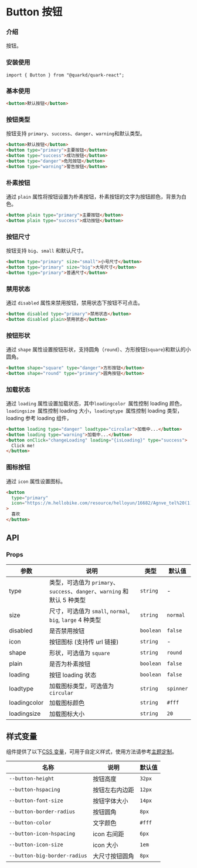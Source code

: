 # Button 按钮

### 介绍

按钮。

### 安装使用

```tsx
import { Button } from "@quarkd/quark-react";
```

### 基本使用

```html
<button>默认按钮</button>
```

### 按钮类型

按钮支持 `primary`、`success`、`danger`、`warning`和默认类型。

```html
<button>默认按钮</button>
<button type="primary">主要按钮</button>
<button type="success">成功按钮</button>
<button type="danger">危险按钮</button>
<button type="warning">警告按钮</button>
```

### 朴素按钮

通过 `plain` 属性将按钮设置为朴素按钮，朴素按钮的文字为按钮颜色，背景为白色。

```html
<button plain type="primary">主要按钮</button>
<button plain type="success">成功按钮</button>
```

### 按钮尺寸

按钮支持 `big`、`small` 和默认尺寸。

```html
<button type="primary" size="small">小号尺寸</button>
<button type="primary" size="big">大号尺寸</button>
<button type="primary">普通尺寸</button>
```

### 禁用状态

通过 `disabled` 属性来禁用按钮，禁用状态下按钮不可点击。

```html
<button disabled type="primary">禁用状态</button>
<button disabled plain>禁用状态</button>
```

### 按钮形状

通过 `shape` 属性设置按钮形状，支持圆角（`round`）、方形按钮(`square`)和默认的小圆角。

```html
<button shape="square" type="danger">方形按钮</button>
<button shape="round" type="primary">圆角按钮</button>
```

### 加载状态

通过 `loading` 属性设置加载状态，其中`loadingcolor `属性控制 loading 颜色，`loadingsize `属性控制 loading 大小，`loadingtype `属性控制 loading 类型，loading 参考 loading 组件，

```html
<button loading type="danger" loadtype="circular">加载中...</button>
<button loading type="warning">加载中...</button>
<button onClick="changeLoading" loading="{isLoading}" type="success">
  Click me!
</button>
```

### 图标按钮

通过 `icon` 属性设置图标。

```html
<button
  type="primary"
  icon="https://m.hellobike.com/resource/helloyun/16682/Agnve_tel%20(1).png"
>
  喜欢
</button>
```

## API

### Props

| 参数         | 说明                                                                     | 类型      | 默认值    |
| ------------ | ------------------------------------------------------------------------ | --------- | --------- |
| type         | 类型，可选值为 `primary`、`success`、`danger`、`warning` 和默认 5 种类型 | `string`  | -         |
| size         | 尺寸，可选值为 `small`, `normal`, `big`, `large` 4 种类型                | `string`  | `normal`  |
| disabled     | 是否禁用按钮                                                             | `boolean` | `false`   |
| icon         | 按钮图标 (支持传 url 链接)                                               | `string`  | -         |
| shape        | 形状，可选值为 `square`                                                  | `string`  | `round`   |
| plain        | 是否为朴素按钮                                                           | `boolean` | `false `  |
| loading      | 按钮 loading 状态                                                        | `boolean` | `false`   |
| loadtype     | 加载图标类型，可选值为 `circular`                                        | `string`  | `spinner` |
| loadingcolor | 加载图标颜色                                                             | `string`  | `#fff`    |
| loadingsize  | 加载图标大小                                                             | `string`  | `20`      |

## 样式变量

组件提供了以下[CSS 变量](https://developer.mozilla.org/zh-CN/docs/Web/CSS/Using_CSS_custom_properties)，可用于自定义样式，使用方法请参考[主题定制](#/zh-CN/guide/theme)。

| 名称                         | 说明           | 默认值 |
| ---------------------------- | -------------- | ------ |
| `--button-height`            | 按钮高度       | `32px` |
| `--button-hspacing`          | 按钮左右内边距 | `12px` |
| `--button-font-size`         | 按钮字体大小   | `14px` |
| `--button-border-radius`     | 按钮圆角       | `8px`  |
| `--button-color`             | 文字颜色       | `#fff` |
| `--button-icon-hspacing`     | icon 右间距    | `6px`  |
| `--button-icon-size`         | icon 大小      | `1em`  |
| `--button-big-border-radius` | 大尺寸按钮圆角 | `8px`  |
